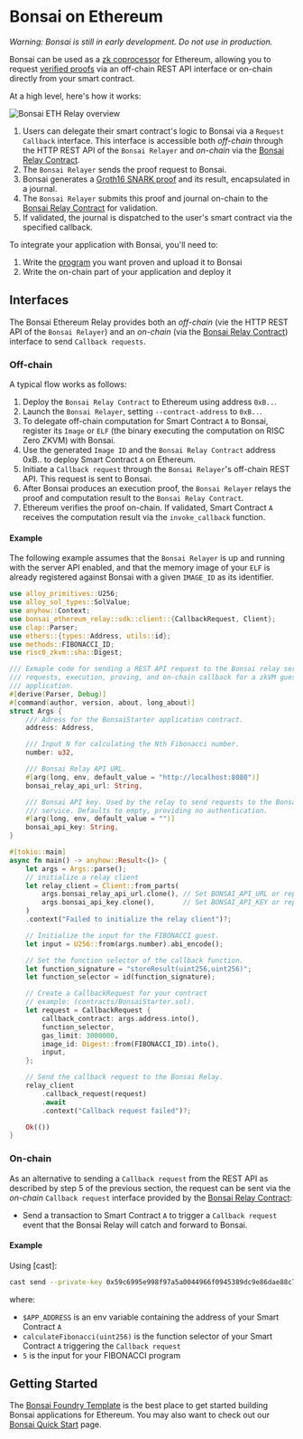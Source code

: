 # Bonsai on Ethereum

_Warning: Bonsai is still in early development. Do not use in production._

Bonsai can be used as a [zk coprocessor] for Ethereum, allowing you to request [verified proofs] via an off-chain REST API interface or on-chain directly from your smart contract.

At a high level, here's how it works:

![Bonsai ETH Relay overview](/img/bonsai_ethereum.png)

1. Users can delegate their smart contract's logic to Bonsai via a `Request Callback` interface. This interface is accessible both _off-chain_ through the HTTP REST API of the `Bonsai Relayer` and _on-chain_ via the [Bonsai Relay Contract].
2. The `Bonsai Relayer` sends the proof request to Bonsai.
3. Bonsai generates a [Groth16 SNARK proof] and its result, encapsulated in a journal.
4. The `Bonsai Relayer` submits this proof and journal on-chain to the [Bonsai Relay Contract] for validation.
5. If validated, the journal is dispatched to the user's smart contract via the specified callback.

To integrate your application with Bonsai, you'll need to:

1. Write the [program] you want proven and upload it to Bonsai
2. Write the on-chain part of your application and deploy it

## Interfaces

The Bonsai Ethereum Relay provides both an _off-chain_ (vie the HTTP REST API of the `Bonsai Relayer`) and an _on-chain_ (via the [Bonsai Relay Contract]) interface to send `Callback requests`.

### Off-chain

A typical flow works as follows:

1. Deploy the `Bonsai Relay Contract` to Ethereum using address `0xB..`.
2. Launch the `Bonsai Relayer`, setting `--contract-address` to `0xB..`.
3. To delegate off-chain computation for Smart Contract `A` to Bonsai, register its `Image` or `ELF` (the binary executing the computation on RISC Zero ZKVM) with Bonsai.
4. Use the generated `Image ID` and the `Bonsai Relay Contract` address 0xB.. to deploy Smart Contract `A` on Ethereum.
5. Initiate a `Callback request` through the `Bonsai Relayer`'s off-chain REST API. This request is sent to Bonsai.
6. After Bonsai produces an execution proof, the `Bonsai Relayer` relays the proof and computation result to the `Bonsai Relay Contract`.
7. Ethereum verifies the proof on-chain. If validated, Smart Contract `A` receives the computation result via the `invoke_callback` function.

#### Example

The following example assumes that the `Bonsai Relayer` is up and running with the server API enabled,
and that the memory image of your `ELF` is already registered against Bonsai with a given `IMAGE_ID` as its identifier.

```rust
use alloy_primitives::U256;
use alloy_sol_types::SolValue;
use anyhow::Context;
use bonsai_ethereum_relay::sdk::client::{CallbackRequest, Client};
use clap::Parser;
use ethers::{types::Address, utils::id};
use methods::FIBONACCI_ID;
use risc0_zkvm::sha::Digest;

/// Exmaple code for sending a REST API request to the Bonsai relay service to
/// requests, execution, proving, and on-chain callback for a zkVM guest
/// application.
#[derive(Parser, Debug)]
#[command(author, version, about, long_about)]
struct Args {
    /// Adress for the BonsaiStarter application contract.
    address: Address,

    /// Input N for calculating the Nth Fibonacci number.
    number: u32,

    /// Bonsai Relay API URL.
    #[arg(long, env, default_value = "http://localhost:8080")]
    bonsai_relay_api_url: String,

    /// Bonsai API key. Used by the relay to send requests to the Bonsai proving
    /// service. Defaults to empty, providing no authentication.
    #[arg(long, env, default_value = "")]
    bonsai_api_key: String,
}

#[tokio::main]
async fn main() -> anyhow::Result<()> {
    let args = Args::parse();
    // initialize a relay client
    let relay_client = Client::from_parts(
        args.bonsai_relay_api_url.clone(), // Set BONSAI_API_URL or replace this line.
        args.bonsai_api_key.clone(),       // Set BONSAI_API_KEY or replace this line.
    )
    .context("Failed to initialize the relay client")?;

    // Initialize the input for the FIBONACCI guest.
    let input = U256::from(args.number).abi_encode();

    // Set the function selector of the callback function.
    let function_signature = "storeResult(uint256,uint256)";
    let function_selector = id(function_signature);

    // Create a CallbackRequest for your contract
    // example: (contracts/BonsaiStarter.sol).
    let request = CallbackRequest {
        callback_contract: args.address.into(),
        function_selector,
        gas_limit: 3000000,
        image_id: Digest::from(FIBONACCI_ID).into(),
        input,
    };

    // Send the callback request to the Bonsai Relay.
    relay_client
        .callback_request(request)
        .await
        .context("Callback request failed")?;

    Ok(())
}

```

### On-chain

As an alternative to sending a `Callback request` from the REST API as described by step 5 of the previous section, the request can be sent via the _on-chain_ `Callback request` interface provided by the [Bonsai Relay Contract]:

- Send a transaction to Smart Contract `A` to trigger a `Callback request` event that the Bonsai Relay will catch and forward to Bonsai.

#### Example

Using [cast]:

```bash
cast send --private-key 0x59c6995e998f97a5a0044966f0945389dc9e86dae88c7a8412f4603b6b78690d --gas-limit 100000 "$APP_ADDRESS" 'calculateFibonacci(uint256)' 5
```

where:

- `$APP_ADDRESS` is an env variable containing the address of your Smart Contract `A`
- `calculateFibonacci(uint256)` is the function selector of your Smart Contract `A` triggering the `Callback request`
- `5` is the input for your FIBONACCI program

## Getting Started

The [Bonsai Foundry Template] is the best place to get started building Bonsai applications for Ethereum.
You may also want to check out our [Bonsai Quick Start](quickstart.md) page.

[verified proofs]: https://risczero.com/news/on-chain-verification
[zk coprocessor]: https://twitter.com/RiscZero/status/1677316664772132864
[Bonsai Foundry Template]: https://github.com/risc0/bonsai-foundry-template
[smart contract]: https://github.com/risc0/bonsai-foundry-template/tree/main/contracts
[program]: https://github.com/risc0/bonsai-foundry-template/tree/main/methods/guest/src/bin
[Bonsai Relay Contract]: https://github.com/risc0/risc0/bonsai/ethereum/contracts/BonsaiRelay.sol
[Groth16 SNARK proof]: https://www.risczero.com/news/on-chain-verification
